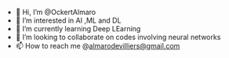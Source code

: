 - 👋 Hi, I’m @OckertAlmaro
- 👀 I’m interested in AI ,ML and DL
- 🌱 I’m currently learning Deep LEarning
- 💞️ I’m looking to collaborate on codes involving neural networks
- 📫 How to reach me @almarodevilliers@gmail.com

<!---
OckertAlmaro/OckertAlmaro is a ✨ special ✨ repository because its `README.md` (this file) appears on your GitHub profile.
You can click the Preview link to take a look at your changes.
--->

